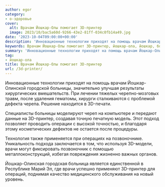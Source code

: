 ```yaml
---
author: egor
category:
- о-здоровье
cover:
  alt: Врачам Йошкар-Олы помогает 3D-принтер
  image: 2023/10/bac5a60d-9266-43e2-81ff-034c0fb14a49.jpg
date: '2023-10-04T09:00:00+00:00'
description: 'Инновационные технологии приходят на помощь врачам Йошкар-Олинской городской больницы, значительно улучшая результаты хирургических вмешательств. При...'
keywords: Врачам Йошкар-Олы помогает 3D-принтер, йошкар-ола, йошкар, больницы, принтер, врачи, инновационные, технологии, приходят, помощь, врачам, олинской, городской, значительно, улучшая, результаты, хирургических
summary: 'Инновационные технологии приходят на помощь врачам Йошкар-Олинской городской больницы, значительно улучшая результаты хирургических вмешательств. При...'
tag:
- йошкар-ола
title: Врачам Йошкар-Олы помогает 3D-принтер
url: /3d-printer/
---
```


Инновационные технологии приходят на помощь врачам Йошкар-Олинской городской больницы, значительно улучшая результаты хирургических вмешательств. При лечении тяжелых черепно-мозговых травм, после удаления гематомы, хирурги сталкиваются с проблемой дефекта черепа. Решение находится в 3D-печати.

Специалисты больницы моделируют череп на компьютере и передают данные на 3D-принтер, создавая точную печатную модель. Этот подход позволяет проводить операции с высокой точностью, и благодаря этому косметических дефектов не остается после процедуры.

Технология также применяется при операциях на позвоночнике. Уникальность подхода заключается в том, что используя 3D-модели, врачи могут фиксировать позвоночник с помощью металлоконструкций, избегая повреждения жизненно важных органов.

Йошкар-Олинская городская больница является единственной в Республике Марий Эл, где врачи успешно применяют 3D-принтер для операций, поднимая качество медицинского обслуживания на новый уровень.